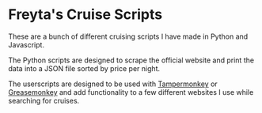 
# Freyta's Cruise Scripts

These are a bunch of different cruising scripts I have made in Python and Javascript.

The Python scripts are designed to scrape the official website and print the data into a JSON file sorted by price per night.

The userscripts are designed to be used with [Tampermonkey](https://www.tampermonkey.net/) or [Greasemonkey](https://www.greasespot.net/) and add functionality to a few different websites I use while searching for cruises.
